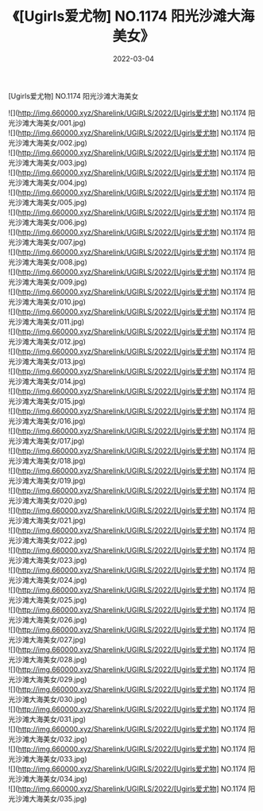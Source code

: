 ﻿---
layout: post
title:  《[Ugirls爱尤物] NO.1174 阳光沙滩大海美女》
date:   2022-03-04
img: http://img.660000.xyz/Sharelink/UGIRLS/2022/[Ugirls爱尤物] NO.1174 阳光沙滩大海美女/000.jpg
categories: [美女, 清纯, 唯美]
---

[Ugirls爱尤物] NO.1174 阳光沙滩大海美女

 ![](http://img.660000.xyz/Sharelink/UGIRLS/2022/[Ugirls爱尤物] NO.1174 阳光沙滩大海美女/001.jpg) <br>![](http://img.660000.xyz/Sharelink/UGIRLS/2022/[Ugirls爱尤物] NO.1174 阳光沙滩大海美女/002.jpg) <br>![](http://img.660000.xyz/Sharelink/UGIRLS/2022/[Ugirls爱尤物] NO.1174 阳光沙滩大海美女/003.jpg) <br>![](http://img.660000.xyz/Sharelink/UGIRLS/2022/[Ugirls爱尤物] NO.1174 阳光沙滩大海美女/004.jpg) <br>![](http://img.660000.xyz/Sharelink/UGIRLS/2022/[Ugirls爱尤物] NO.1174 阳光沙滩大海美女/005.jpg) <br>![](http://img.660000.xyz/Sharelink/UGIRLS/2022/[Ugirls爱尤物] NO.1174 阳光沙滩大海美女/006.jpg) <br>![](http://img.660000.xyz/Sharelink/UGIRLS/2022/[Ugirls爱尤物] NO.1174 阳光沙滩大海美女/007.jpg) <br>![](http://img.660000.xyz/Sharelink/UGIRLS/2022/[Ugirls爱尤物] NO.1174 阳光沙滩大海美女/008.jpg) <br>![](http://img.660000.xyz/Sharelink/UGIRLS/2022/[Ugirls爱尤物] NO.1174 阳光沙滩大海美女/009.jpg) <br>![](http://img.660000.xyz/Sharelink/UGIRLS/2022/[Ugirls爱尤物] NO.1174 阳光沙滩大海美女/010.jpg) <br>![](http://img.660000.xyz/Sharelink/UGIRLS/2022/[Ugirls爱尤物] NO.1174 阳光沙滩大海美女/011.jpg) <br>![](http://img.660000.xyz/Sharelink/UGIRLS/2022/[Ugirls爱尤物] NO.1174 阳光沙滩大海美女/012.jpg) <br>![](http://img.660000.xyz/Sharelink/UGIRLS/2022/[Ugirls爱尤物] NO.1174 阳光沙滩大海美女/013.jpg) <br>![](http://img.660000.xyz/Sharelink/UGIRLS/2022/[Ugirls爱尤物] NO.1174 阳光沙滩大海美女/014.jpg) <br>![](http://img.660000.xyz/Sharelink/UGIRLS/2022/[Ugirls爱尤物] NO.1174 阳光沙滩大海美女/015.jpg) <br>![](http://img.660000.xyz/Sharelink/UGIRLS/2022/[Ugirls爱尤物] NO.1174 阳光沙滩大海美女/016.jpg) <br>![](http://img.660000.xyz/Sharelink/UGIRLS/2022/[Ugirls爱尤物] NO.1174 阳光沙滩大海美女/017.jpg) <br>![](http://img.660000.xyz/Sharelink/UGIRLS/2022/[Ugirls爱尤物] NO.1174 阳光沙滩大海美女/018.jpg) <br>![](http://img.660000.xyz/Sharelink/UGIRLS/2022/[Ugirls爱尤物] NO.1174 阳光沙滩大海美女/019.jpg) <br>![](http://img.660000.xyz/Sharelink/UGIRLS/2022/[Ugirls爱尤物] NO.1174 阳光沙滩大海美女/020.jpg) <br>![](http://img.660000.xyz/Sharelink/UGIRLS/2022/[Ugirls爱尤物] NO.1174 阳光沙滩大海美女/021.jpg) <br>![](http://img.660000.xyz/Sharelink/UGIRLS/2022/[Ugirls爱尤物] NO.1174 阳光沙滩大海美女/022.jpg) <br>![](http://img.660000.xyz/Sharelink/UGIRLS/2022/[Ugirls爱尤物] NO.1174 阳光沙滩大海美女/023.jpg) <br>![](http://img.660000.xyz/Sharelink/UGIRLS/2022/[Ugirls爱尤物] NO.1174 阳光沙滩大海美女/024.jpg) <br>![](http://img.660000.xyz/Sharelink/UGIRLS/2022/[Ugirls爱尤物] NO.1174 阳光沙滩大海美女/025.jpg) <br>![](http://img.660000.xyz/Sharelink/UGIRLS/2022/[Ugirls爱尤物] NO.1174 阳光沙滩大海美女/026.jpg) <br>![](http://img.660000.xyz/Sharelink/UGIRLS/2022/[Ugirls爱尤物] NO.1174 阳光沙滩大海美女/027.jpg) <br>![](http://img.660000.xyz/Sharelink/UGIRLS/2022/[Ugirls爱尤物] NO.1174 阳光沙滩大海美女/028.jpg) <br>![](http://img.660000.xyz/Sharelink/UGIRLS/2022/[Ugirls爱尤物] NO.1174 阳光沙滩大海美女/029.jpg) <br>![](http://img.660000.xyz/Sharelink/UGIRLS/2022/[Ugirls爱尤物] NO.1174 阳光沙滩大海美女/030.jpg) <br>![](http://img.660000.xyz/Sharelink/UGIRLS/2022/[Ugirls爱尤物] NO.1174 阳光沙滩大海美女/031.jpg) <br>![](http://img.660000.xyz/Sharelink/UGIRLS/2022/[Ugirls爱尤物] NO.1174 阳光沙滩大海美女/032.jpg) <br>![](http://img.660000.xyz/Sharelink/UGIRLS/2022/[Ugirls爱尤物] NO.1174 阳光沙滩大海美女/033.jpg) <br>![](http://img.660000.xyz/Sharelink/UGIRLS/2022/[Ugirls爱尤物] NO.1174 阳光沙滩大海美女/034.jpg) <br>![](http://img.660000.xyz/Sharelink/UGIRLS/2022/[Ugirls爱尤物] NO.1174 阳光沙滩大海美女/035.jpg) <br>